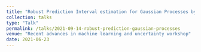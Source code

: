 ```yaml
---
title: "Robust Prediction Interval estimation for Gaussian Processes by Cross-Validation method"
collection: talks
type: "Talk"
permalink: /talks/2021-09-14-robust-prediction-gaussian-processes
venue: "Recent advances in machine learning and uncertainty workshop"
date: 2021-06-23
---
```

